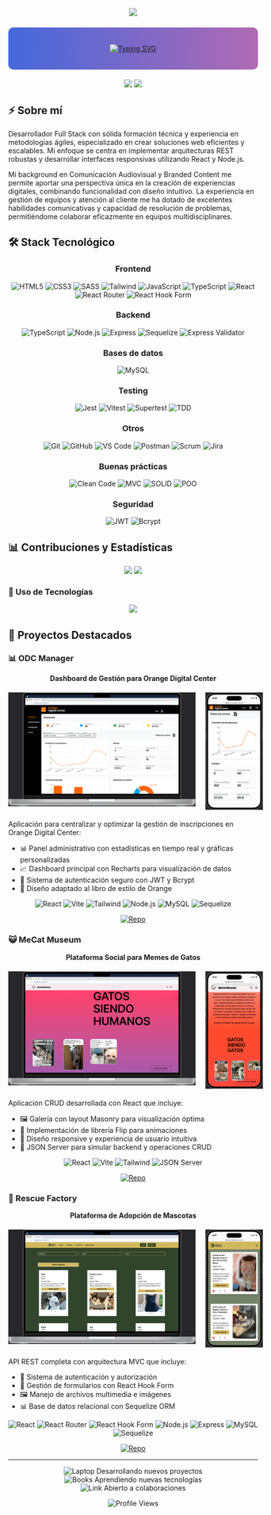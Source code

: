 <div align="center">

<img src="https://capsule-render.vercel.app/api?type=venom&color=gradient&height=300&section=header&text=Jose%20Alfonso%20Ruiz&fontSize=70&fontAlignY=35&desc=Desarrollador%20Web%20Full%20Stack&descSize=20&descAlignY=60&animation=fadeIn" />

<div style="background: linear-gradient(90deg, #4568dc, #b06ab3); padding: 20px; border-radius: 10px; margin: 20px 0;">

[![Typing SVG](https://readme-typing-svg.herokuapp.com?font=Fira+Code&size=22&duration=4000&pause=1000&color=6E5494&center=true&vCenter=true&random=false&width=440&lines=Desarrollador+Full+Stack;Especialista+en+React+%2B+Node.js;Desarrollador+Web)](https://git.io/typing-svg)

</div>

[<img src="https://img.shields.io/badge/-LinkedIn-0077B5?style=for-the-badge&logo=linkedin&logoColor=white" />](https://www.linkedin.com/in/josealfonsoruiz/)
[<img src="https://img.shields.io/badge/-Gmail-D14836?style=for-the-badge&logo=gmail&logoColor=white" />](mailto:jorsqn@gmail.com)

</div>

## ⚡ Sobre mí

Desarrollador Full Stack con sólida formación técnica y experiencia en metodologías ágiles, especializado en crear soluciones web eficientes y escalables. Mi enfoque se centra en implementar arquitecturas REST robustas y desarrollar interfaces responsivas utilizando React y Node.js.

Mi background en Comunicación Audiovisual y Branded Content me permite aportar una perspectiva única en la creación de experiencias digitales, combinando funcionalidad con diseño intuitivo. La experiencia en gestión de equipos y atención al cliente me ha dotado de excelentes habilidades comunicativas y capacidad de resolución de problemas, permitiéndome colaborar eficazmente en equipos multidisciplinares.

## 🛠️ Stack Tecnológico

<div align="center">

### Frontend
![HTML5](https://custom-icon-badges.demolab.com/badge/HTML5-E34F26.svg?style=for-the-badge&logo=html5&logoColor=white)
![CSS3](https://custom-icon-badges.demolab.com/badge/CSS3-1572B6.svg?style=for-the-badge&logo=css3&logoColor=white)
![SASS](https://custom-icon-badges.demolab.com/badge/SASS-CC6699.svg?style=for-the-badge&logo=sass&logoColor=white)
![Tailwind](https://custom-icon-badges.demolab.com/badge/Tailwind-06B6D4.svg?style=for-the-badge&logo=tailwind-css&logoColor=white)
![JavaScript](https://custom-icon-badges.demolab.com/badge/JavaScript-F7DF1E.svg?style=for-the-badge&logo=javascript&logoColor=black)
![TypeScript](https://custom-icon-badges.demolab.com/badge/TypeScript-007ACC.svg?style=for-the-badge&logo=typescript&logoColor=white)
![React](https://custom-icon-badges.demolab.com/badge/React-20232A.svg?style=for-the-badge&logo=react&logoColor=61DAFB)
![React Router](https://custom-icon-badges.demolab.com/badge/React_Router-CA4245.svg?style=for-the-badge&logo=react-router&logoColor=white)
![React Hook Form](https://custom-icon-badges.demolab.com/badge/React_Hook_Form-EC5990.svg?style=for-the-badge&logo=reacthookform&logoColor=white)

### Backend
![TypeScript](https://custom-icon-badges.demolab.com/badge/TypeScript-007ACC.svg?style=for-the-badge&logo=typescript&logoColor=white)
![Node.js](https://custom-icon-badges.demolab.com/badge/Node.js-339933.svg?style=for-the-badge&logo=node.js&logoColor=white)
![Express](https://custom-icon-badges.demolab.com/badge/Express-000000.svg?style=for-the-badge&logo=express&logoColor=white)
![Sequelize](https://custom-icon-badges.demolab.com/badge/Sequelize-52B0E7.svg?style=for-the-badge&logo=sequelize&logoColor=white)
![Express Validator](https://custom-icon-badges.demolab.com/badge/Express_Validator-000000.svg?style=for-the-badge&logo=express&logoColor=white)

### Bases de datos
![MySQL](https://custom-icon-badges.demolab.com/badge/MySQL-4479A1.svg?style=for-the-badge&logo=mysql&logoColor=white)

### Testing
![Jest](https://custom-icon-badges.demolab.com/badge/Jest-C21325.svg?style=for-the-badge&logo=jest&logoColor=white)
![Vitest](https://custom-icon-badges.demolab.com/badge/Vitest-6E9F18.svg?style=for-the-badge&logo=vitest&logoColor=white)
![Supertest](https://custom-icon-badges.demolab.com/badge/Supertest-009688.svg?style=for-the-badge&logo=supertest&logoColor=white)
![TDD](https://custom-icon-badges.demolab.com/badge/TDD-FF2D20.svg?style=for-the-badge&logo=testing-library&logoColor=white)

### Otros
![Git](https://custom-icon-badges.demolab.com/badge/Git-F05032.svg?style=for-the-badge&logo=git&logoColor=white)
![GitHub](https://custom-icon-badges.demolab.com/badge/GitHub-181717.svg?style=for-the-badge&logo=github&logoColor=white)
![VS Code](https://custom-icon-badges.demolab.com/badge/VS_Code-007ACC.svg?style=for-the-badge&logo=visual-studio-code&logoColor=white)
![Postman](https://custom-icon-badges.demolab.com/badge/Postman-FF6C37.svg?style=for-the-badge&logo=postman&logoColor=white)
![Scrum](https://custom-icon-badges.demolab.com/badge/Scrum-009FDA.svg?style=for-the-badge&logo=scrumalliance&logoColor=white)
![Jira](https://custom-icon-badges.demolab.com/badge/Jira-0052CC.svg?style=for-the-badge&logo=jira&logoColor=white)

### Buenas prácticas
![Clean Code](https://custom-icon-badges.demolab.com/badge/Clean_Code-019733.svg?style=for-the-badge)
![MVC](https://custom-icon-badges.demolab.com/badge/MVC-43853D.svg?style=for-the-badge)
![SOLID](https://custom-icon-badges.demolab.com/badge/SOLID-FF9800.svg?style=for-the-badge)
![POO](https://custom-icon-badges.demolab.com/badge/POO-3178C6.svg?style=for-the-badge)

### Seguridad
![JWT](https://custom-icon-badges.demolab.com/badge/JWT-000000.svg?style=for-the-badge&logo=json-web-tokens&logoColor=white)
![Bcrypt](https://custom-icon-badges.demolab.com/badge/Bcrypt-338833.svg?style=for-the-badge)

</div>

## 📊 Contribuciones y Estadísticas

<div align="center">
 <img height="180em" src="https://github-readme-stats.vercel.app/api?username=jruizndev&show_icons=true&theme=midnight-purple&include_all_commits=true&count_private=true&hide_border=true"/>
 <img height="180em" src="https://streak-stats.demolab.com/?user=jruizndev&theme=midnight-purple&hide_border=true"/>
</div>

### 🚀 Uso de Tecnologías

<div align="center">
 <img src="https://github-readme-stats.vercel.app/api/top-langs/?username=jruizndev&layout=compact&theme=midnight-purple&hide_border=true"/>
</div>


</div>

## 🚀 Proyectos Destacados

### 📊 ODC Manager 

<p align="center"><strong>Dashboard de Gestión para Orange Digital Center</strong></p>

<div align="center" style="display: flex; align-items: flex-start; gap: 20px; margin: 20px 0;">
  <img src="https://github.com/jruizndev/jruizndev/blob/main/ODC_desktop.png" width="75%"/>
  <img src="https://github.com/jruizndev/jruizndev/blob/main/ODC_mobile.png" width="23%" style="object-fit: contain;"/>
</div>

Aplicación para centralizar y optimizar la gestión de inscripciones en Orange Digital Center:
- 📊 Panel administrativo con estadísticas en tiempo real y gráficas personalizadas
- 📈 Dashboard principal con Recharts para visualización de datos
- 🔐 Sistema de autenticación seguro con JWT y Bcrypt
- 📱 Diseño adaptado al libro de estilo de Orange

<div align="center">

![React](https://custom-icon-badges.demolab.com/badge/React-20232A.svg?style=flat-square&logo=react&logoColor=61DAFB)
![Vite](https://custom-icon-badges.demolab.com/badge/Vite-646CFF.svg?style=flat-square&logo=vite&logoColor=white)
![Tailwind](https://custom-icon-badges.demolab.com/badge/Tailwind-06B6D4.svg?style=flat-square&logo=tailwind-css&logoColor=white)
![Node.js](https://custom-icon-badges.demolab.com/badge/Node.js-339933.svg?style=flat-square&logo=node.js&logoColor=white)
![MySQL](https://custom-icon-badges.demolab.com/badge/MySQL-4479A1.svg?style=flat-square&logo=mysql&logoColor=white)
![Sequelize](https://custom-icon-badges.demolab.com/badge/Sequelize-52B0E7.svg?style=flat-square&logo=sequelize&logoColor=white)

[![Repo](https://custom-icon-badges.demolab.com/badge/-Ver%20Proyecto-1F222E?style=for-the-badge&logo=github&logoColor=white)](https://github.com/DarthVada36/odc_management_project)

</div>

### 😺 MeCat Museum

<p align="center"><strong>Plataforma Social para Memes de Gatos</strong></p>

<div align="center" style="display: flex; align-items: flex-start; gap: 20px; margin: 20px 0;">
  <img src="https://github.com/jruizndev/jruizndev/blob/main/MeCatMuseum_desktop.png" width="75%"/>
  <img src="https://github.com/jruizndev/jruizndev/blob/main/MeCatMuseum_mobile.png" width="23%" style="object-fit: contain;"/>
</div>

Aplicación CRUD desarrollada con React que incluye:
- 🖼️ Galería con layout Masonry para visualización óptima
- 🔄 Implementación de librería Flip para animaciones
- 📱 Diseño responsive y experiencia de usuario intuitiva
- 🔧 JSON Server para simular backend y operaciones CRUD

<div align="center">

![React](https://custom-icon-badges.demolab.com/badge/React-20232A.svg?style=flat-square&logo=react&logoColor=61DAFB)
![Vite](https://custom-icon-badges.demolab.com/badge/Vite-646CFF.svg?style=flat-square&logo=vite&logoColor=white)
![Tailwind](https://custom-icon-badges.demolab.com/badge/Tailwind-06B6D4.svg?style=flat-square&logo=tailwind-css&logoColor=white)
![JSON Server](https://custom-icon-badges.demolab.com/badge/JSON_Server-000000.svg?style=flat-square&logo=json&logoColor=white)

[![Repo](https://custom-icon-badges.demolab.com/badge/-Ver%20Proyecto-1F222E?style=for-the-badge&logo=github&logoColor=white)](https://github.com/jruizndev/memecatmuseum)

</div>

### 🐾 Rescue Factory

<p align="center"><strong>Plataforma de Adopción de Mascotas</strong></p>

<div align="center" style="display: flex; align-items: flex-start; gap: 20px; margin: 20px 0;">
  <img src="https://github.com/jruizndev/jruizndev/blob/main/RescueFactory_desktop.png" width="75%"/>
  <img src="https://github.com/jruizndev/jruizndev/blob/main/RescueFactory_mobile.png" width="23%" style="object-fit: contain;"/>
</div>

API REST completa con arquitectura MVC que incluye:
- 🔐 Sistema de autenticación y autorización
- 📝 Gestión de formularios con React Hook Form
- 🖼️ Manejo de archivos multimedia e imágenes
- 📊 Base de datos relacional con Sequelize ORM

<div align="center">

![React](https://custom-icon-badges.demolab.com/badge/React-20232A.svg?style=flat-square&logo=react&logoColor=61DAFB)
![React Router](https://custom-icon-badges.demolab.com/badge/React_Router-CA4245.svg?style=flat-square&logo=react-router&logoColor=white)
![React Hook Form](https://custom-icon-badges.demolab.com/badge/React_Hook_Form-EC5990.svg?style=flat-square&logo=reacthookform&logoColor=white)
![Node.js](https://custom-icon-badges.demolab.com/badge/Node.js-339933.svg?style=flat-square&logo=node.js&logoColor=white)
![Express](https://custom-icon-badges.demolab.com/badge/Express-000000.svg?style=flat-square&logo=express&logoColor=white)
![MySQL](https://custom-icon-badges.demolab.com/badge/MySQL-4479A1.svg?style=flat-square&logo=mysql&logoColor=white)
![Sequelize](https://custom-icon-badges.demolab.com/badge/Sequelize-52B0E7.svg?style=flat-square&logo=sequelize&logoColor=white)

[![Repo](https://custom-icon-badges.demolab.com/badge/-Ver%20Proyecto-1F222E?style=for-the-badge&logo=github&logoColor=white)](https://github.com/a-bac-0/rescue_factory)

</div>


<div align="center">

---

<img src="https://raw.githubusercontent.com/Tarikul-Islam-Anik/Animated-Fluent-Emojis/master/Emojis/Objects/Laptop.png" alt="Laptop" width="25" height="25" /> Desarrollando nuevos proyectos
<br/>
<img src="https://raw.githubusercontent.com/Tarikul-Islam-Anik/Animated-Fluent-Emojis/master/Emojis/Objects/Books.png" alt="Books" width="25" height="25" /> Aprendiendo nuevas tecnologías
<br/>
<img src="https://raw.githubusercontent.com/Tarikul-Islam-Anik/Animated-Fluent-Emojis/master/Emojis/Objects/Link.png" alt="Link" width="25" height="25" /> Abierto a colaboraciones

![Profile Views](https://komarev.com/ghpvc/?username=jruizndev&style=flat-square&color=blue)


</div>
